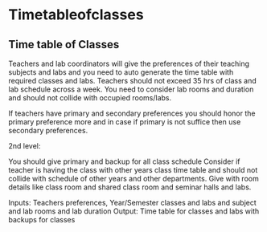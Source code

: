 # Timetableofclasses
Time table of Classes 
-------------
Teachers and lab coordinators will give the preferences of their teaching subjects and labs and you need to auto generate the time table with required classes and labs.
Teachers should not exceed 35 hrs of class and lab schedule across a week. 
You need to consider lab rooms and duration and should not collide with occupied rooms/labs.

If teachers have primary and secondary preferences you should honor the primary preference more and in case if primary is not suffice then use secondary preferences.

2nd level: 

You should give primary and backup for all class schedule
Consider if teacher is having the class with other years class time table and should not collide with schedule of other years and other departments.
Give with room details like class room and shared class room and seminar halls and labs.

Inputs: Teachers preferences, Year/Semester classes and labs and subject and lab rooms and lab duration
Output: Time table for classes and labs with backups for classes
